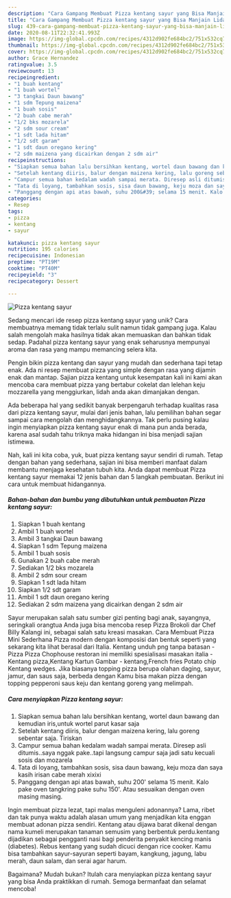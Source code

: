 ```yaml
---
description: "Cara Gampang Membuat Pizza kentang sayur yang Bisa Manjain Lidah"
title: "Cara Gampang Membuat Pizza kentang sayur yang Bisa Manjain Lidah"
slug: 439-cara-gampang-membuat-pizza-kentang-sayur-yang-bisa-manjain-lidah
date: 2020-08-11T22:32:41.993Z
image: https://img-global.cpcdn.com/recipes/4312d902fe684bc2/751x532cq70/pizza-kentang-sayur-foto-resep-utama.jpg
thumbnail: https://img-global.cpcdn.com/recipes/4312d902fe684bc2/751x532cq70/pizza-kentang-sayur-foto-resep-utama.jpg
cover: https://img-global.cpcdn.com/recipes/4312d902fe684bc2/751x532cq70/pizza-kentang-sayur-foto-resep-utama.jpg
author: Grace Hernandez
ratingvalue: 3.5
reviewcount: 13
recipeingredient:
- "1 buah kentang"
- "1 buah wortel"
- "3 tangkai Daun bawang"
- "1 sdm Tepung maizena"
- "1 buah sosis"
- "2 buah cabe merah"
- "1/2 bks mozarela"
- "2 sdm sour cream"
- "1 sdt lada hitam"
- "1/2 sdt garam"
- "1 sdt daun oregano kering"
- "2 sdm maizena yang dicairkan dengan 2 sdm air"
recipeinstructions:
- "Siapkan semua bahan lalu bersihkan kentang, wortel daun bawang dan kemudian iris,untuk wortel parut kasar saja"
- "Setelah kentang diiris, balur dengan maizena kering, lalu goreng sebentar saja. Tiriskan"
- "Campur semua bahan kedalam wadah sampai merata. Diresep asli ditumis..saya nggak pake..tapi langsung campur saja jadi satu kecuali sosis dan mozarela"
- "Tata di loyang, tambahkan sosis, sisa daun bawang, keju moza dan saya kasih irisan cabe merah xixixi"
- "Panggang dengan api atas bawah, suhu 200&#39; selama 15 menit. Kalo pake oven tangkring pake suhu 150&#39;. Atau sesuaikan dengan oven masing masing."
categories:
- Resep
tags:
- pizza
- kentang
- sayur

katakunci: pizza kentang sayur 
nutrition: 195 calories
recipecuisine: Indonesian
preptime: "PT19M"
cooktime: "PT40M"
recipeyield: "3"
recipecategory: Dessert

---
```



![Pizza kentang sayur](https://img-global.cpcdn.com/recipes/4312d902fe684bc2/751x532cq70/pizza-kentang-sayur-foto-resep-utama.jpg)

Sedang mencari ide resep pizza kentang sayur yang unik? Cara membuatnya memang tidak terlalu sulit namun tidak gampang juga. Kalau salah mengolah maka hasilnya tidak akan memuaskan dan bahkan tidak sedap. Padahal pizza kentang sayur yang enak seharusnya mempunyai aroma dan rasa yang mampu memancing selera kita.

Pengin bikin pizza kentang dan sayur yang mudah dan sederhana tapi tetap enak. Ada ni resep membuat pizza yang simple dengan rasa yang dijamin enak dan mantap. Sajian pizza kentang untuk kesempatan kali ini kami akan mencoba cara membuat pizza yang bertabur cokelat dan lelehan keju mozzarella yang menggiurkan, lidah anda akan dimanjakan dengan.

Ada beberapa hal yang sedikit banyak berpengaruh terhadap kualitas rasa dari pizza kentang sayur, mulai dari jenis bahan, lalu pemilihan bahan segar sampai cara mengolah dan menghidangkannya. Tak perlu pusing kalau ingin menyiapkan pizza kentang sayur enak di mana pun anda berada, karena asal sudah tahu triknya maka hidangan ini bisa menjadi sajian istimewa.


Nah, kali ini kita coba, yuk, buat pizza kentang sayur sendiri di rumah. Tetap dengan bahan yang sederhana, sajian ini bisa memberi manfaat dalam membantu menjaga kesehatan tubuh kita. Anda dapat membuat Pizza kentang sayur memakai 12 jenis bahan dan 5 langkah pembuatan. Berikut ini cara untuk membuat hidangannya.

<!--inarticleads1-->

##### Bahan-bahan dan bumbu yang dibutuhkan untuk pembuatan Pizza kentang sayur:

1. Siapkan 1 buah kentang
1. Ambil 1 buah wortel
1. Ambil 3 tangkai Daun bawang
1. Siapkan 1 sdm Tepung maizena
1. Ambil 1 buah sosis
1. Gunakan 2 buah cabe merah
1. Sediakan 1/2 bks mozarela
1. Ambil 2 sdm sour cream
1. Siapkan 1 sdt lada hitam
1. Siapkan 1/2 sdt garam
1. Ambil 1 sdt daun oregano kering
1. Sediakan 2 sdm maizena yang dicairkan dengan 2 sdm air


Sayur merupakan salah satu sumber gizi penting bagi anak, sayangnya, seringkali orangtua Anda juga bisa mencoba resep Pizza Brokoli dar Chef Billy Kalangi ini, sebagai salah satu kreasi masakan. Cara Membuat Pizza Mini Sederhana Pizza modern dengan komposisi dan bentuk seperti yang sekarang kita lihat berasal dari Italia. Kentang unduh png tanpa batasan - Pizza Pizza Chophouse restoran ini memiliki spesialisasi masakan italia - Kentang pizza,Kentang Kartun Gambar - kentang,French fries Potato chip Kentang wedges. Jika biasanya topping pizza berupa olahan daging, sayur, jamur, dan saus saja, berbeda dengan Kamu bisa makan pizza dengan topping pepperoni saus keju dan kentang goreng yang melimpah. 

<!--inarticleads2-->

##### Cara menyiapkan Pizza kentang sayur:

1. Siapkan semua bahan lalu bersihkan kentang, wortel daun bawang dan kemudian iris,untuk wortel parut kasar saja
1. Setelah kentang diiris, balur dengan maizena kering, lalu goreng sebentar saja. Tiriskan
1. Campur semua bahan kedalam wadah sampai merata. Diresep asli ditumis..saya nggak pake..tapi langsung campur saja jadi satu kecuali sosis dan mozarela
1. Tata di loyang, tambahkan sosis, sisa daun bawang, keju moza dan saya kasih irisan cabe merah xixixi
1. Panggang dengan api atas bawah, suhu 200&#39; selama 15 menit. Kalo pake oven tangkring pake suhu 150&#39;. Atau sesuaikan dengan oven masing masing.


Ingin membuat pizza lezat, tapi malas menguleni adonannya? Lama, ribet dan tak punya waktu adalah alasan umum yang menjadikan kita enggan membuat adonan pizza sendiri. Kentang atau dijawa barat dikenal dengan nama kumeli merupakan tanaman semusim yang berbentuk perdu.kentang dijadikan sebagai pengganti nasi bagi penderita penyakit kencing manis (diabetes). Rebus kentang yang sudah dicuci dengan rice cooker. Kamu bisa tambahkan sayur-sayuran seperti bayam, kangkung, jagung, labu merah, daun salam, dan serai agar harum. 

Bagaimana? Mudah bukan? Itulah cara menyiapkan pizza kentang sayur yang bisa Anda praktikkan di rumah. Semoga bermanfaat dan selamat mencoba!

